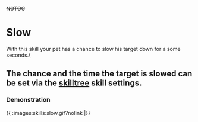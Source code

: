 ~~NOTOC~~
# Slow

With this skill your pet has a chance to slow his target down for a some seconds.\\

The chance and the time the target is slowed can be set via the [skilltree](en/skilltrees) skill settings.
----
### Demonstration

{{ :images:skills:slow.gif?nolink |}}
